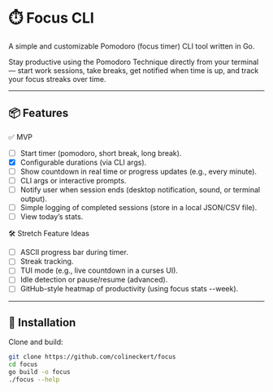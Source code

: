 # ⏱️ Focus CLI

A simple and customizable Pomodoro (focus timer) CLI tool written in Go.

Stay productive using the Pomodoro Technique directly from your terminal — start work sessions, take breaks, get notified when time is up, and track your focus streaks over time.

---

## 📦 Features

✅ MVP
- [ ] Start timer (pomodoro, short break, long break).
- [x] Configurable durations (via CLI args).
- [ ] Show countdown in real time or progress updates (e.g., every minute).
- [ ] CLI args or interactive prompts.
- [ ] Notify user when session ends (desktop notification, sound, or terminal output).
- [ ] Simple logging of completed sessions (store in a local JSON/CSV file).
- [ ] View today’s stats.

🛠️ Stretch Feature Ideas
- [ ] ASCII progress bar during timer.
- [ ] Streak tracking.
- [ ] TUI mode (e.g., live countdown in a curses UI).
- [ ] Idle detection or pause/resume (advanced).
- [ ] GitHub-style heatmap of productivity (using focus stats --week).

---

## 🚀 Installation

Clone and build:

```bash
git clone https://github.com/colineckert/focus
cd focus
go build -o focus
./focus --help
```
